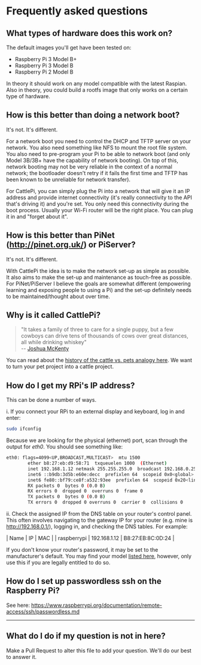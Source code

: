 # Frequently asked questions

## What types of hardware does this work on?
The default images you'll get have been tested on:
 * Raspberry Pi 3 Model B+
 * Raspberry Pi 3 Model B
 * Raspberry Pi 2 Model B

In theory it should work on any model compatible with the latest Raspian. Also in theory, you could build a rootfs image that only works on a certain type of hardware.

## How is this better than doing a network boot?
It's not. It's different.   

For a network boot you need to control the DHCP and TFTP server on your network. You also need something like NFS to mount the root file system. You also need to pre-program your Pi to be able to network boot (and only Model 3B/3B+ have the capability of network booting). On top of this, network booting may not be very reliable in the context of a normal network; the bootloader doesn't retry if it fails the first time and TFTP has been known to be unreliable for network transfer).

For CattlePi, you can simply plug the Pi into a network that will give it an IP address and provide internet connectivity (it's really connectivity to the API that's driving it) and you're set. You only need this connectivity during the boot process. Usually your Wi-Fi router will be the right place. You can plug it in and "forget about it".

## How is this better than PiNet (http://pinet.org.uk/) or PiServer?
It's not. It's different.  

With CattlePi the idea is to make the network set-up as simple as possible. It also aims to make the set-up and maintenance as touch-free as possible.  
For PiNet/PiServer I believe the goals are somewhat different (empowering learning and exposing people to using a Pi) and the set-up definitely needs to be maintained/thought about over time.

## Why is it called CattlePi?
> "It takes a family of three to care for a single puppy, but a few cowboys can drive tens of thousands of cows over great distances, all while drinking whiskey"  
> -- [Joshua McKenty](https://www.networkworld.com/article/2165267/cloud-computing/why-servers-should-be-seen-like-cows--not-puppies.html) 

You can read about the [history of the cattle vs. pets analogy here](http://cloudscaling.com/blog/cloud-computing/the-history-of-pets-vs-cattle/).
We want to turn your pet project into a cattle project. 

## How do I get my RPi's IP address?

This can be done a number of ways.

 i. If you connect your RPi to an external display and keyboard, log in and enter:

```bash
sudo ifconfig
```
Because we are looking for the physical (ethernet) port, scan through the output for _eth0_. You should see something like:

```bash
eth0: flags=4099<UP,BROADCAST,MULTICAST>  mtu 1500
        ether b8:27:eb:d9:58:71  txqueuelen 1000  (Ethernet)
        inet 192.168.1.12 netmask 255.255.255.0  broadcast 192.168.0.255
        inet6 ::b9db:3d5b:e60e:decc  prefixlen 64  scopeid 0x0<global>
        inet6 fe80::bf79:ce8f:a532:93ee  prefixlen 64  scopeid 0x20<link>
        RX packets 0  bytes 0 (0.0 B)
        RX errors 0  dropped 0  overruns 0  frame 0
        TX packets 0  bytes 0 (0.0 B)
        TX errors 0  dropped 0 overruns 0  carrier 0  collisions 0
```

 ii. Check the assigned IP from the DNS table on your router's control panel. 
 This often involves navigating to the gateway IP for your router 
 (e.g. mine is http://192.168.0.1/), logging in, and checking the DNS tables. For example:

| Name | IP | MAC |
| raspberrypi | 192.168.1.12 | B8:27:EB:8C:0D:24 |

If you don't know your router's password, it may be set to the manufacturer's default. You may
find your model [listed here](http://www.routerpasswords.com/), however, only use this if you 
are legally entitled to do so.

## How do I set up passwordless ssh on the Raspberry Pi?
See here: https://www.raspberrypi.org/documentation/remote-access/ssh/passwordless.md

---

## What do I do if my question is not in here?
Make a Pull Request to alter this file to add your question. We'll do our best to answer it.
